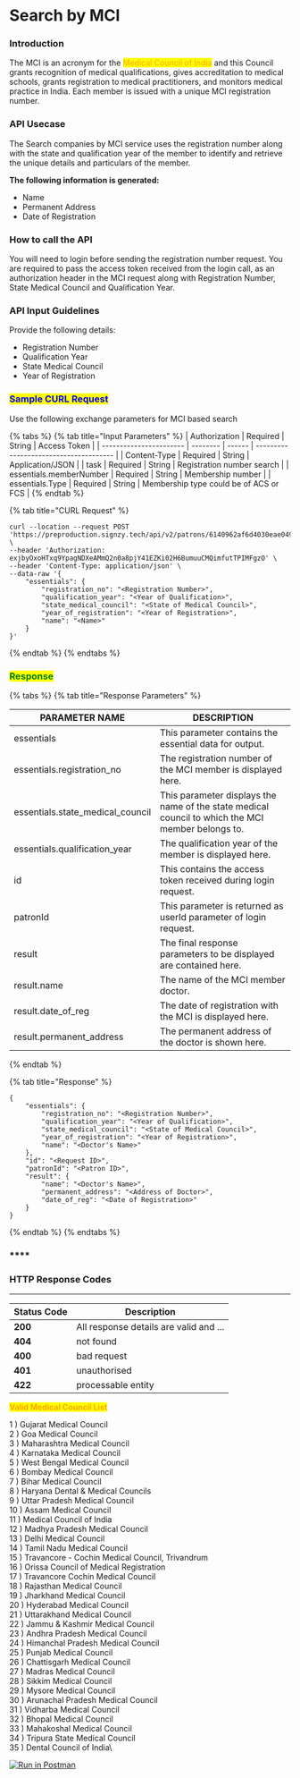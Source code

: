 # Search by MCI

### &#xD;Introduction

The MCI is an acronym for the <mark style="color:orange;">Medical Council of India</mark> and this Council grants recognition of medical qualifications, gives accreditation to medical schools, grants registration to medical practitioners, and monitors medical practice in India. Each member is issued with a unique MCI registration number.

### API Usecase

The Search companies by MCI service uses the registration number along with the state and qualification year of the member to identify and retrieve the unique details and particulars of the member.

**The following information is generated:**

* Name
* Permanent Address
* Date of Registration

### How to call the API

You will need to login before sending the registration number request. You are required to pass the access token received from the login call, as an authorization header in the MCI request along with Registration Number, State Medical Council and Qualification Year.

### API Input Guidelines

Provide the following details:

* Registration Number
* Qualification Year
* State Medical Council
* Year of Registration

### <mark style="color:blue;">Sample CURL Request</mark>

Use the following exchange parameters for MCI based search

{% tabs %}
{% tab title="Input Parameters" %}
| Authorization           | Required | String | Access Token                           |
| ----------------------- | -------- | ------ | -------------------------------------- |
| Content-Type            | Required | String | Application/JSON                       |
| task                    | Required | String | Registration number search             |
| essentials.memberNumber | Required | String | Membership number                      |
| essentials.Type         | Required | String | Membership type could be of ACS or FCS |
{% endtab %}

{% tab title="CURL Request" %}
```
curl --location --request POST 'https://preproduction.signzy.tech/api/v2/patrons/6140962af6d4030eae0496e0/mcis' \
--header 'Authorization: exjbyOxoHTxq9YpagNDXeAMmQ2n0a8pjY41EZKi02H6BumuuCMQimfutTPIMFgzO' \
--header 'Content-Type: application/json' \
--data-raw '{
    "essentials": {
        "registration_no": "<Registration Number>",
        "qualification_year": "<Year of Qualification>",
        "state_medical_council": "<State of Medical Council>",
        "year_of_registration": "<Year of Registration>",
        "name": "<Name>"
    }
}'
```
{% endtab %}
{% endtabs %}

### <mark style="color:green;">**Response**</mark>

{% tabs %}
{% tab title="Response Parameters" %}


| PARAMETER NAME                     | DESCRIPTION                                                                                       |
| ---------------------------------- | ------------------------------------------------------------------------------------------------- |
| essentials                         | This parameter contains the essential data for output.                                            |
| essentials.registration\_no        | The registration number of the MCI member is displayed here.                                      |
| essentials.state\_medical\_council | This parameter displays the name of the state medical council to which the MCI member belongs to. |
| essentials.qualification\_year     | The qualification year of the member is displayed here.                                           |
| id                                 | This contains the access token received during login request.                                     |
| patronId                           | This parameter is returned as userId parameter of login request.                                  |
| result                             | The final response parameters to be displayed are contained here.                                 |
| result.name                        | The name of the MCI member doctor.                                                                |
| result.date\_of\_reg               | The date of registration with the MCI is displayed here.                                          |
| result.permanent\_address          | The permanent address of the doctor is shown here.                                                |
{% endtab %}

{% tab title="Response" %}
```
{
    "essentials": {
        "registration_no": "<Registration Number>",
        "qualification_year": "<Year of Qualification>",
        "state_medical_council": "<State of Medical Council>",
        "year_of_registration": "<Year of Registration>",
        "name": "<Doctor's Name>"
    },
    "id": "<Request ID>",
    "patronId": "<Patron ID>",
    "result": {
        "name": "<Doctor's Name>",
        "permanent_address": "<Address of Doctor>",
        "date_of_reg": "<Date of Registration>"
    }
}
```
{% endtab %}
{% endtabs %}

### ****

### **HTTP Response Codes**

****

| Status Code | Description                            |
| ----------- | -------------------------------------- |
| **200**     | All response details are valid and ... |
| **404**     | not found                              |
| **400**     | bad request                            |
| **401**     | unauthorised                           |
| **422**     | processable entity                     |



<mark style="color:orange;">**Valid Medical Council List**</mark>

1 ) Gujarat Medical Council\
2 ) Goa Medical Council\
3 ) Maharashtra Medical Council\
4 ) Karnataka Medical Council\
5 ) West Bengal Medical Council\
6 ) Bombay Medical Council\
7 ) Bihar Medical Council\
8 ) Haryana Dental & Medical Councils\
9 ) Uttar Pradesh Medical Council\
10 ) Assam Medical Council\
11 ) Medical Council of India\
12 ) Madhya Pradesh Medical Council\
13 ) Delhi Medical Council\
14 ) Tamil Nadu Medical Council\
15 ) Travancore - Cochin Medical Council, Trivandrum\
16 ) Orissa Council of Medical Registration\
17 ) Travancore Cochin Medical Council\
18 ) Rajasthan Medical Council\
19 ) Jharkhand Medical Council\
20 ) Hyderabad Medical Council\
21 ) Uttarakhand Medical Council\
22 ) Jammu & Kashmir Medical Council\
23 ) Andhra Pradesh Medical Council\
24 ) Himanchal Pradesh Medical Council\
25 ) Punjab Medical Council\
26 ) Chattisgarh Medical Council\
27 ) Madras Medical Council\
28 ) Sikkim Medical Council\
29 ) Mysore Medical Council\
30 ) Arunachal Pradesh Medical Council\
31 ) Vidharba Medical Council\
32 ) Bhopal Medical Council\
33 ) Mahakoshal Medical Council\
34 ) Tripura State Medical Council\
35 ) Dental Council of India\


&#x20;[![Run in Postman](https://run.pstmn.io/button.svg)](https://www.getpostman.com/run-collection/20970a7db1434197a3dc)
